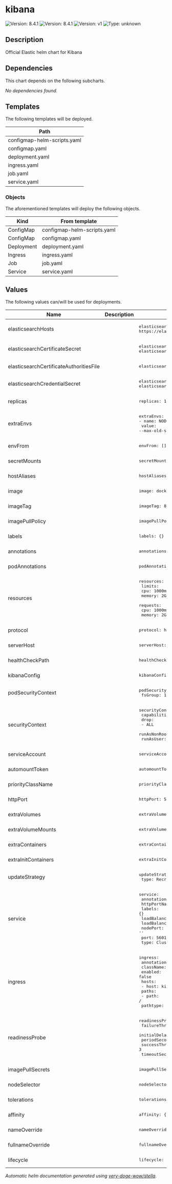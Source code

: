 # kibana
![Version: 8.4.1](https://img.shields.io/badge/Version-8.4.1-informational?style=flat-square) ![Version: 8.4.1](https://img.shields.io/badge/appVersion-8.4.1-informational?style=flat-square) ![Version: v1](https://img.shields.io/badge/apiVersion-v1-informational?style=flat-square) ![Type: unknown](https://img.shields.io/badge/Type-unknown-informational?style=flat-square) 

## Description
Official Elastic helm chart for Kibana

## Dependencies
This chart depends on the following subcharts.

*No dependencies found.*

## Templates
The following templates will be deployed.

| Path |
|---| 
| configmap-helm-scripts.yaml |
| configmap.yaml |
| deployment.yaml |
| ingress.yaml |
| job.yaml |
| service.yaml |


### Objects
The aforementioned templates will deploy the following objects.

| Kind | From template |
|---|---| 
| ConfigMap | configmap-helm-scripts.yaml |
| ConfigMap | configmap.yaml |
| Deployment | deployment.yaml |
| Ingress | ingress.yaml |
| Job | job.yaml |
| Service | service.yaml |


## Values
The following values can/will be used for deployments.

| Name | Description | Default | Example |
|---|---|---|---| 
| elasticsearchHosts |  | <pre>elasticsearchHosts: https://elasticsearch-master:9200<br></pre> |  |
| elasticsearchCertificateSecret |  | <pre>elasticsearchCertificateSecret: elasticsearch-master-certs<br></pre> |  |
| elasticsearchCertificateAuthoritiesFile |  | <pre>elasticsearchCertificateAuthoritiesFile: ca.crt<br></pre> |  |
| elasticsearchCredentialSecret |  | <pre>elasticsearchCredentialSecret: elasticsearch-master-credentials<br></pre> |  |
| replicas |  | <pre>replicas: 1<br></pre> |  |
| extraEnvs |  | <pre>extraEnvs:<br>- name: NODE_OPTIONS<br>  value: --max-old-space-size=1800<br></pre> |  |
| envFrom |  | <pre>envFrom: []<br></pre> |  |
| secretMounts |  | <pre>secretMounts: []<br></pre> |  |
| hostAliases |  | <pre>hostAliases: []<br></pre> |  |
| image |  | <pre>image: docker.elastic.co/kibana/kibana<br></pre> |  |
| imageTag |  | <pre>imageTag: 8.4.1<br></pre> |  |
| imagePullPolicy |  | <pre>imagePullPolicy: IfNotPresent<br></pre> |  |
| labels |  | <pre>labels: {}<br></pre> |  |
| annotations |  | <pre>annotations: {}<br></pre> |  |
| podAnnotations |  | <pre>podAnnotations: {}<br></pre> |  |
| resources |  | <pre>resources:<br>  limits:<br>    cpu: 1000m<br>    memory: 2Gi<br>  requests:<br>    cpu: 1000m<br>    memory: 2Gi<br></pre> |  |
| protocol |  | <pre>protocol: http<br></pre> |  |
| serverHost |  | <pre>serverHost: 0.0.0.0<br></pre> |  |
| healthCheckPath |  | <pre>healthCheckPath: /app/kibana<br></pre> |  |
| kibanaConfig |  | <pre>kibanaConfig: {}<br></pre> |  |
| podSecurityContext |  | <pre>podSecurityContext:<br>  fsGroup: 1000<br></pre> |  |
| securityContext |  | <pre>securityContext:<br>  capabilities:<br>    drop:<br>    - ALL<br>  runAsNonRoot: true<br>  runAsUser: 1000<br></pre> |  |
| serviceAccount |  | <pre>serviceAccount: ''<br></pre> |  |
| automountToken |  | <pre>automountToken: true<br></pre> |  |
| priorityClassName |  | <pre>priorityClassName: ''<br></pre> |  |
| httpPort |  | <pre>httpPort: 5601<br></pre> |  |
| extraVolumes |  | <pre>extraVolumes: []<br></pre> |  |
| extraVolumeMounts |  | <pre>extraVolumeMounts: []<br></pre> |  |
| extraContainers |  | <pre>extraContainers: []<br></pre> |  |
| extraInitContainers |  | <pre>extraInitContainers: []<br></pre> |  |
| updateStrategy |  | <pre>updateStrategy:<br>  type: Recreate<br></pre> |  |
| service |  | <pre>service:<br>  annotations: {}<br>  httpPortName: http<br>  labels: {}<br>  loadBalancerIP: ''<br>  loadBalancerSourceRanges: []<br>  nodePort: ''<br>  port: 5601<br>  type: ClusterIP<br></pre> |  |
| ingress |  | <pre>ingress:<br>  annotations: {}<br>  className: nginx<br>  enabled: false<br>  hosts:<br>  - host: kibana-example.local<br>    paths:<br>    - path: /<br>  pathtype: ImplementationSpecific<br></pre> |  |
| readinessProbe |  | <pre>readinessProbe:<br>  failureThreshold: 3<br>  initialDelaySeconds: 10<br>  periodSeconds: 10<br>  successThreshold: 3<br>  timeoutSeconds: 5<br></pre> |  |
| imagePullSecrets |  | <pre>imagePullSecrets: []<br></pre> |  |
| nodeSelector |  | <pre>nodeSelector: {}<br></pre> |  |
| tolerations |  | <pre>tolerations: []<br></pre> |  |
| affinity |  | <pre>affinity: {}<br></pre> |  |
| nameOverride |  | <pre>nameOverride: ''<br></pre> |  |
| fullnameOverride |  | <pre>fullnameOverride: ''<br></pre> |  |
| lifecycle |  | <pre>lifecycle: {}<br></pre> |  |


*Automatic helm documentation generated using [very-doge-wow/stella](https://github.com/very-doge-wow/stella).*

